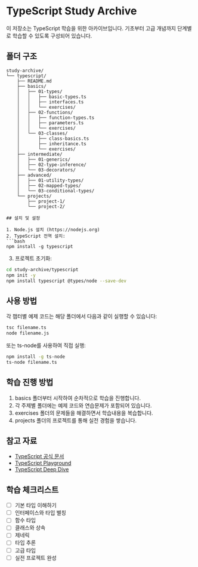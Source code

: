 # TypeScript Study Archive

이 저장소는 TypeScript 학습을 위한 아카이브입니다. 기초부터 고급 개념까지 단계별로 학습할 수 있도록 구성되어 있습니다.

## 폴더 구조

````
study-archive/
└── typescript/
    ├── README.md
    ├── basics/
    │   ├── 01-types/
    │   │   ├── basic-types.ts
    │   │   ├── interfaces.ts
    │   │   └── exercises/
    │   ├── 02-functions/
    │   │   ├── function-types.ts
    │   │   ├── parameters.ts
    │   │   └── exercises/
    │   └── 03-classes/
    │       ├── class-basics.ts
    │       ├── inheritance.ts
    │       └── exercises/
    ├── intermediate/
    │   ├── 01-generics/
    │   ├── 02-type-inference/
    │   └── 03-decorators/
    ├── advanced/
    │   ├── 01-utility-types/
    │   ├── 02-mapped-types/
    │   └── 03-conditional-types/
    └── projects/
        ├── project-1/
        └── project-2/

## 설치 및 설정

1. Node.js 설치 (https://nodejs.org)
2. TypeScript 전역 설치:
```bash
npm install -g typescript
````

3. 프로젝트 초기화:

```bash
cd study-archive/typescript
npm init -y
npm install typescript @types/node --save-dev
```

## 사용 방법

각 챕터별 예제 코드는 해당 폴더에서 다음과 같이 실행할 수 있습니다:

```bash
tsc filename.ts
node filename.js
```

또는 ts-node를 사용하여 직접 실행:

```bash
npm install -g ts-node
ts-node filename.ts
```

## 학습 진행 방법

1. basics 폴더부터 시작하여 순차적으로 학습을 진행합니다.
2. 각 주제별 폴더에는 예제 코드와 연습문제가 포함되어 있습니다.
3. exercises 폴더의 문제들을 해결하면서 학습내용을 복습합니다.
4. projects 폴더의 프로젝트를 통해 실전 경험을 쌓습니다.

## 참고 자료

- [TypeScript 공식 문서](https://www.typescriptlang.org/docs/)
- [TypeScript Playground](https://www.typescriptlang.org/play)
- [TypeScript Deep Dive](https://basarat.gitbook.io/typescript/)

## 학습 체크리스트

- [ ] 기본 타입 이해하기
- [ ] 인터페이스와 타입 별칭
- [ ] 함수 타입
- [ ] 클래스와 상속
- [ ] 제네릭
- [ ] 타입 추론
- [ ] 고급 타입
- [ ] 실전 프로젝트 완성
